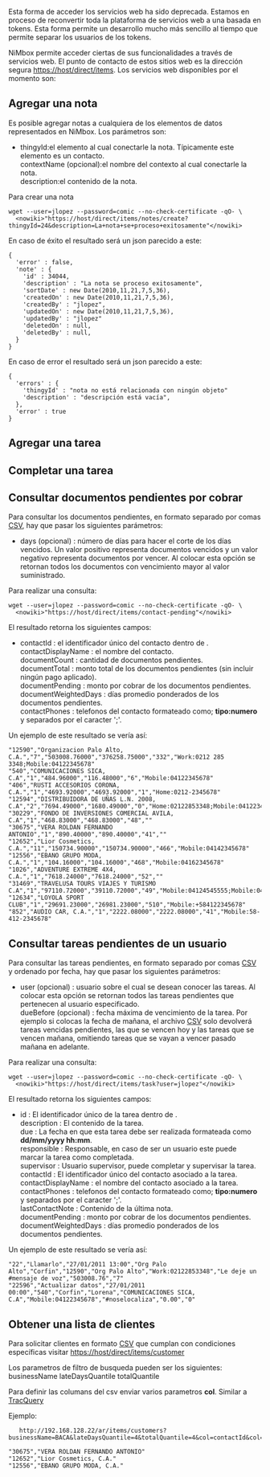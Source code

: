 Esta forma de acceder los servicios web ha sido deprecada. Estamos en
proceso de reconvertir toda la plataforma de servicios web a una basada
en tokens. Esta forma permite un desarrollo mucho más sencillo al tiempo
que permite separar los usuarios de los tokens.

NiMbox permite acceder ciertas de sus funcionalidades a través de
servicios web. El punto de contacto de estos sitios web es la dirección
segura <https://host/direct/items>. Los servicios web disponibles por el
momento son:

## Agregar una nota

Es posible agregar notas a cualquiera de los elementos de datos
representados en NiMbox. Los parámetros son:

  - thingyId:el elemento al cual conectarle la nota. Típicamente este
    elemento es un contacto.  
    contextName (opcional):el nombre del contexto al cual conectarle la
    nota.  
    description:el contenido de la nota.

Para crear una nota

    wget --user=jlopez --password=comic --no-check-certificate -qO- \
      <nowiki>"https://host/direct/items/notes/create?thingyId=24&description=La+nota+se+proceso+exitosamente"</nowiki>

En caso de éxito el resultado será un json parecido a este:

    {
      'error' : false,
      'note' : {
        'id' : 34044,
        'description' : "La nota se proceso exitosamente",
        'sortDate' : new Date(2010,11,21,7,5,36),
        'createdOn' : new Date(2010,11,21,7,5,36),
        'createdBy' : "jlopez",
        'updatedOn' : new Date(2010,11,21,7,5,36),
        'updatedBy' : "jlopez"
        'deletedOn' : null,
        'deletedBy' : null,
      }
    }

En caso de error el resultado será un json parecido a este:

    {
      'errors' : {
        'thingyId' : "nota no está relacionada con ningún objeto"
        'description' : "descripción está vacía",
      },
      'error' : true
    }

## Agregar una tarea

## Completar una tarea

## Consultar documentos pendientes por cobrar

Para consultar los documentos pendientes, en formato separado por comas
[CSV](http://es.wikipedia.org/wiki/CSV), hay que pasar los siguientes
parámetros:

  - days (opcional) : número de días para hacer el corte de los días
    vencidos. Un valor positivo representa documentos vencidos y un
    valor negativo representa documentos por vencer. Al colocar esta
    opción se retornan todos los documentos con vencimiento mayor al
    valor suministrado.

Para realizar una consulta:

    wget --user=jlopez --password=comic --no-check-certificate -qO- \
      <nowiki>"https://host/direct/items/contact-pending"</nowiki>

El resultado retorna los siguientes campos:

  - contactId : el identificador único del contacto dentro de .  
    contactDisplayName : el nombre del contacto.  
    documentCount : cantidad de documentos pendientes.  
    documentTotal : monto total de los documentos pendientes (sin
    incluir ningún pago aplicado).  
    documentPending : monto por cobrar de los documentos pendientes.  
    documentWeightedDays : días promedio ponderados de los documentos
    pendientes.  
    contactPhones : telefonos del contacto formateado como;
    **tipo:numero** y separados por el caracter ';'.

Un ejemplo de este resultado se vería
    así:

    "12590","Organizacion Palo Alto, C.A.","7","503008.76000","376258.75000","332","Work:0212 285 3348;Mobile:04122345678"
    "540","COMUNICACIONES SICA, C.A","1","484.96000","116.48000","6","Mobile:04122345678"
    "406","RUSTI ACCESORIOS CORONA, C.A.","1","4693.92000","4693.92000","1","Home:0212-2345678"
    "12594","DISTRIBUIDORA DE UÑAS L.N. 2008, C.A","2","7694.49000","1680.49000","0","Home:02122853348;Mobile:04122345678"
    "30229","FONDO DE INVERSIONES COMERCIAL AVILA, C.A","1","468.83000","468.83000","48",""
    "30675","VERA ROLDAN FERNANDO ANTONIO","1","890.40000","890.40000","41",""
    "12652","Lior Cosmetics, C.A.","11","150734.90000","150734.90000","466","Mobile:04142345678"
    "12556","EBANO GRUPO MODA, C.A.","1","104.16000","104.16000","468","Mobile:04162345678"
    "1026","ADVENTURE EXTREME 4X4, C.A.","1","7618.24000","7618.24000","52",""
    "31469","TRAVELUSA TOURS VIAJES Y TURISMO C.A","1","97110.72000","39110.72000","49","Mobile:04124545555;Mobile:04122345678"
    "12634","LOYOLA SPORT CLUB","1","29691.23000","26981.23000","510","Mobile:+584122345678"
    "852","AUDIO CAR, C.A.","1","2222.08000","2222.08000","41","Mobile:58-412-2345678"

## Consultar tareas pendientes de un usuario

Para consultar las tareas pendientes, en formato separado por comas
[CSV](http://es.wikipedia.org/wiki/CSV) y ordenado por fecha, hay que
pasar los siguientes parámetros:

  - user (opcional) : usuario sobre el cual se desean conocer las
    tareas. Al colocar esta opción se retornan todos las tareas
    pendientes que pertenecen al usuario especificado.  
    dueBefore (opcional) : fecha máxima de vencimiento de la tarea. Por
    ejemplo si colocas la fecha de mañana, el archivo
    [CSV](http://es.wikipedia.org/wiki/CSV) solo devolverá tareas
    vencidas pendientes, las que se vencen hoy y las tareas que se
    vencen mañana, omitiendo tareas que se vayan a vencer pasado mañana
    en adelante.

Para realizar una consulta:

    wget --user=jlopez --password=comic --no-check-certificate -qO- \
      <nowiki>"https://host/direct/items/task?user=jlopez"</nowiki>

El resultado retorna los siguientes campos:

  - id : El identificador único de la tarea dentro de .  
    description : El contenido de la tarea.  
    due : La fecha en que esta tarea debe ser realizada formateada como
    **dd/mm/yyyy hh:mm**.  
    responsible : Responsable, en caso de ser un usuario este puede
    marcar la tarea como completada.  
    supervisor : Usuario supervisor, puede completar y supervisar la
    tarea.  
    contactId : El identificador único del contacto asociado a la
    tarea.  
    contactDisplayName : el nombre del contacto asociado a la tarea.  
    contactPhones : telefonos del contacto formateado como;
    **tipo:numero** y separados por el caracter ';'.  
    lastContactNote : Contenido de la última nota.  
    documentPending : monto por cobrar de los documentos pendientes.  
    documentWeightedDays : días promedio ponderados de los documentos
    pendientes.

Un ejemplo de este resultado se vería
    así:

    "22","Llamarlo","27/01/2011 13:00","Org Palo Alto","Corfin","12590","Org Palo Alto","Work:02122853348","Le deje un #mensaje de voz","503008.76","7"
    "22596","Actualizar datos","27/01/2011 00:00","540","Corfin","Lorena","COMUNICACIONES SICA, C.A","Mobile:04122345678","#noselocaliza","0.00","0"

## Obtener una lista de clientes

Para solicitar clientes en formato
[CSV](http://es.wikipedia.org/wiki/CSV) que cumplan con condiciones
específicas visitar <https://host/direct/items/customer>

Los parametros de filtro de busqueda pueden ser los siguientes:
businessName lateDaysQuantile totalQuantile

Para definir las columans del csv enviar varios parametros **col**.
Similar a
[TracQuery](http://trac.edgewall.org/wiki/TracQuery#UsingTracLinks)

Ejemplo:

``` 
   http://192.168.128.22/ar/items/customers?businessName=BACA&lateDaysQuantile=4&totalQuantile=4&col=contactId&col=contactDisplayName
```

    "30675","VERA ROLDAN FERNANDO ANTONIO"
    "12652","Lior Cosmetics, C.A."
    "12556","EBANO GRUPO MODA, C.A."
